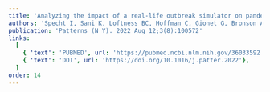 ```yaml
---
title: 'Analyzing the impact of a real-life outbreak simulator on pandemic mitigation: An epidemiological modeling study'
authors: 'Specht I, Sani K, Loftness BC, Hoffman C, Gionet G, Bronson A, Marshall J, Decker C, Bailey L, Siyanbade T, Kemball M, Pickett BE, Hanage WP, Brown T, Sabeti PC, Colubri A'
publication: 'Patterns (N Y). 2022 Aug 12;3(8):100572'
links:
  [
    { 'text': 'PUBMED', url: 'https://pubmed.ncbi.nlm.nih.gov/36033592'},
    { 'text': 'DOI', url: 'https://doi.org/10.1016/j.patter.2022'},
  ]
order: 14
---
```

